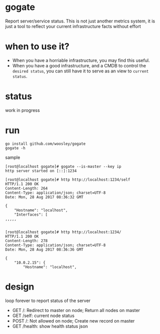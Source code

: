 # gogate
Report server/service status. This is not just another metrics system, it is
just a tool to reflect your current infrastructure facts without effort

# when to use it?

- When you have a horriable infrastructure, you may find this useful. 
- When you have a good infrastructure, and a CMDB to control the `desired status`, you can still have it to serve as an view to `current status`.
 
# status

work in progress

# run
 
```
go install github.com/woosley/gogate
gogate -h
```

sample

```
[root@localhost gogate]# gogate --is-master --key ip
http server started on [::]:1234

[root@localhost gogate]# http http://localhost:1234/self
HTTP/1.1 200 OK
Content-Length: 264
Content-Type: application/json; charset=UTF-8
Date: Mon, 28 Aug 2017 08:36:32 GMT

{
    "Hostname": "localhost",
    "Interfaces": [
,,,,,


[root@localhost gogate]# http http://localhost:1234/
HTTP/1.1 200 OK
Content-Length: 278
Content-Type: application/json; charset=UTF-8
Date: Mon, 28 Aug 2017 08:36:36 GMT

{
    "10.0.2.15": {
        "Hostname": "localhost",

```
# design

loop forever to report status of the server

- GET /: Redirect to master on node; Return all nodes on master
- GET /self: current node status
- POST /: Not allowed on node; Create new record on master
- GET /health: show health status json
